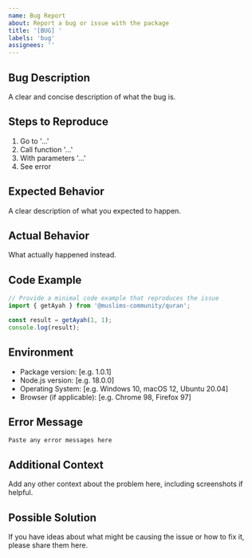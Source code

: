 ```yaml
---
name: Bug Report
about: Report a bug or issue with the package
title: '[BUG] '
labels: 'bug'
assignees: ''
---
```


## Bug Description
A clear and concise description of what the bug is.

## Steps to Reproduce
1. Go to '...'
2. Call function '...'
3. With parameters '...'
4. See error

## Expected Behavior
A clear description of what you expected to happen.

## Actual Behavior
What actually happened instead.

## Code Example
```javascript
// Provide a minimal code example that reproduces the issue
import { getAyah } from '@muslims-community/quran';

const result = getAyah(1, 1);
console.log(result);
```

## Environment
- Package version: [e.g. 1.0.1]
- Node.js version: [e.g. 18.0.0]
- Operating System: [e.g. Windows 10, macOS 12, Ubuntu 20.04]
- Browser (if applicable): [e.g. Chrome 98, Firefox 97]

## Error Message
```
Paste any error messages here
```

## Additional Context
Add any other context about the problem here, including screenshots if helpful.

## Possible Solution
If you have ideas about what might be causing the issue or how to fix it, please share them here.